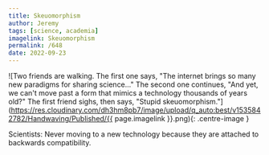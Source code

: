 ```yaml
---
title: Skeuomorphism
author: Jeremy
tags: [science, academia]
imagelink: Skeuomorphism
permalink: /648
date: 2022-09-23
---
```


![Two friends are walking. The first one says, "The internet brings so many new paradigms for sharing science..." The second one continues, "And yet, we can't move past a form that mimics a technology thousands of years old?" The first friend sighs, then says, "Stupid skeuomorphism."](https://res.cloudinary.com/dh3hm8pb7/image/upload/q_auto:best/v1535842782/Handwaving/Published/{{ page.imagelink }}.png){: .centre-image }

Scientists: Never moving to a new technology because they are attached to backwards compatibility.
